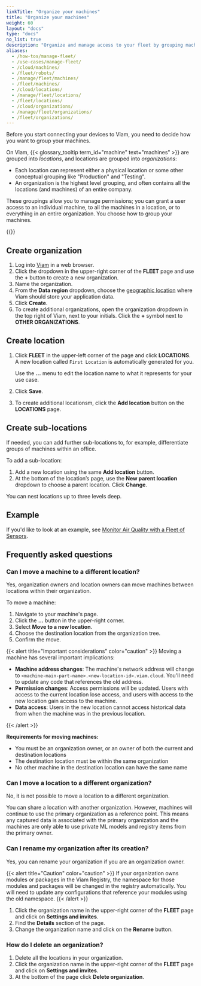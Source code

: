 ```yaml
---
linkTitle: "Organize your machines"
title: "Organize your machines"
weight: 60
layout: "docs"
type: "docs"
no_list: true
description: "Organize and manage access to your fleet by grouping machines into organizations and locations."
aliases:
  - /how-tos/manage-fleet/
  - /use-cases/manage-fleet/
  - /cloud/machines/
  - /fleet/robots/
  - /manage/fleet/machines/
  - /fleet/machines/
  - /cloud/locations/
  - /manage/fleet/locations/
  - /fleet/locations/
  - /cloud/organizations/
  - /manage/fleet/organizations/
  - /fleet/organizations/
---
```


Before you start connecting your devices to Viam, you need to decide how you want to group your machines.

On Viam, {{< glossary_tooltip term_id="machine" text="machines" >}} are grouped into _locations_, and locations are grouped into _organizations_:

- Each location can represent either a physical location or some other conceptual grouping like "Production" and "Testing".
- An organization is the highest level grouping, and often contains all the locations (and machines) of an entire company.

These groupings allow you to manage permissions; you can grant a user access to an individual machine, to all the machines in a location, or to everything in an entire organization.
You choose how to group your machines.

<p>
{{<imgproc src="/fleet/fleet.svg" class="fill aligncenter" resize="800x" style="width: 600px" declaredimensions=true alt="Two locations within an organization">}}
</p>

## Create organization

1. Log into [Viam](https://app.viam.com) in a web browser.
1. Click the dropdown in the upper-right corner of the **FLEET** page and use the **+** button to create a new organization.
1. Name the organization.
1. From the **Data region** dropdown, choose the [geographic location](/manage/manage/data-regions/) where Viam should store your application data.
1. Click **Create**.
1. To create additional organizations, open the organization dropdown in the top right of Viam, next to your initials.
   Click the **+** symbol next to **OTHER ORGANIZATIONS**.

## Create location

1. Click **FLEET** in the upper-left corner of the page and click **LOCATIONS**.
   A new location called `First Location` is automatically generated for you.

   Use the **...** menu to edit the location name to what it represents for your use case.
1. Click **Save**.

1. To create additional locationsm, click the **Add location** button on the **LOCATIONS** page.

## Create sub-locations

If needed, you can add further sub-locations to, for example, differentiate groups of machines within an office.

To add a sub-location:

1. Add a new location using the same **Add location** button.
1. At the bottom of the location’s page, use the **New parent location** dropdown to choose a parent location.
   Click **Change**.

You can nest locations up to three levels deep.

## Example

If you'd like to look at an example, see [Monitor Air Quality with a Fleet of Sensors](/tutorials/control/air-quality-fleet/#example).

## Frequently asked questions

### Can I move a machine to a different location?

Yes, organization owners and location owners can move machines between locations within their organization.

To move a machine:

1. Navigate to your machine's page.
1. Click the **...** button in the upper-right corner.
1. Select **Move to a new location**.
1. Choose the destination location from the organization tree.
1. Confirm the move.

{{< alert title="Important considerations" color="caution" >}}
Moving a machine has several important implications:

- **Machine address changes**: The machine's network address will change to `<machine-main-part-name>.<new-location-id>.viam.cloud`. You'll need to update any code that references the old address.
- **Permission changes**: Access permissions will be updated. Users with access to the current location lose access, and users with access to the new location gain access to the machine.
- **Data access**: Users in the new location cannot access historical data from when the machine was in the previous location.

{{< /alert >}}

**Requirements for moving machines:**

- You must be an organization owner, or an owner of both the current and destination locations
- The destination location must be within the same organization
- No other machine in the destination location can have the same name

### Can I move a location to a different organization?

No, it is not possible to move a location to a different organization.

You can share a location with another organization.
However, machines will continue to use the primary organization as a reference point.
This means any captured data is associated with the primary organization and the machines are only able to use private ML models and registry items from the primary owner.

### Can I rename my organization after its creation?

Yes, you can rename your organization if you are an organization owner.

{{< alert title="Caution" color="caution" >}}
If your organization owns modules or packages in the Viam Registry, the namespace for those modules and packages will be changed in the registry automatically.
You will need to update any configurations that reference your modules using the old namespace.
{{< /alert >}}

1. Click the organization name in the upper-right corner of the **FLEET** page and click on **Settings and invites**.
1. Find the **Details** section of the page.
1. Change the organization name and click on the **Rename** button.

### How do I delete an organization?

1. Delete all the locations in your organization.
1. Click the organization name in the upper-right corner of the **FLEET** page and click on **Settings and invites**.
1. At the bottom of the page click **Delete organization**.
